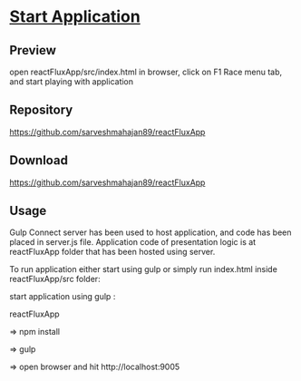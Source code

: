 # [Start Application](index.html/)


## Preview

open reactFluxApp/src/index.html in browser, click on F1 Race menu tab, and start playing with application

## Repository

https://github.com/sarveshmahajan89/reactFluxApp

## Download
https://github.com/sarveshmahajan89/reactFluxApp

## Usage

Gulp Connect server has been used to host application, and code has been placed in server.js file.
Application code of presentation logic is at reactFluxApp folder that has been hosted using server.

To run application either start using gulp or simply run index.html inside reactFluxApp/src folder:

start application using gulp :

reactFluxApp

=> npm install

=> gulp

=> open browser and hit http://localhost:9005
